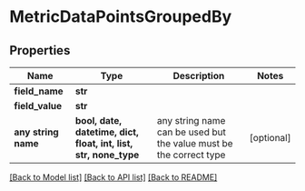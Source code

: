 # MetricDataPointsGroupedBy


## Properties
Name | Type | Description | Notes
------------ | ------------- | ------------- | -------------
**field_name** | **str** |  | 
**field_value** | **str** |  | 
**any string name** | **bool, date, datetime, dict, float, int, list, str, none_type** | any string name can be used but the value must be the correct type | [optional]

[[Back to Model list]](../README.md#documentation-for-models) [[Back to API list]](../README.md#documentation-for-api-endpoints) [[Back to README]](../README.md)


